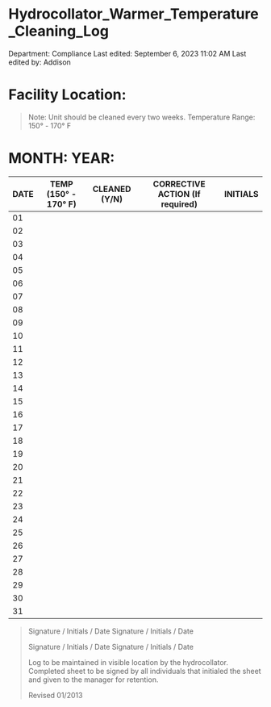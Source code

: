 # Hydrocollator_Warmer_Temperature_Cleaning_Log

Department: Compliance
Last edited: September 6, 2023 11:02 AM
Last edited by: Addison

# Facility Location:

> Note: Unit should be cleaned every two weeks. Temperature Range: 150° - 170° F
> 

# MONTH: YEAR:

| DATE | TEMP (150° - 170° F) | CLEANED (Y/N) | CORRECTIVE ACTION (If required) | INITIALS |
| --- | --- | --- | --- | --- |
| 01 |  |  |  |  |
| 02 |  |  |  |  |
| 03 |  |  |  |  |
| 04 |  |  |  |  |
| 05 |  |  |  |  |
| 06 |  |  |  |  |
| 07 |  |  |  |  |
| 08 |  |  |  |  |
| 09 |  |  |  |  |
| 10 |  |  |  |  |
| 11 |  |  |  |  |
| 12 |  |  |  |  |
| 13 |  |  |  |  |
| 14 |  |  |  |  |
| 15 |  |  |  |  |
| 16 |  |  |  |  |
| 17 |  |  |  |  |
| 18 |  |  |  |  |
| 19 |  |  |  |  |
| 20 |  |  |  |  |
| 21 |  |  |  |  |
| 22 |  |  |  |  |
| 23 |  |  |  |  |
| 24 |  |  |  |  |
| 25 |  |  |  |  |
| 26 |  |  |  |  |
| 27 |  |  |  |  |
| 28 |  |  |  |  |
| 29 |  |  |  |  |
| 30 |  |  |  |  |
| 31 |  |  |  |  |

> Signature / Initials / Date Signature / Initials / Date
> 
> 
> Signature / Initials / Date Signature / Initials / Date
> 
> Log to be maintained in visible location by the hydrocollator. Completed sheet to be signed by all individuals that initialed the sheet and given to the manager for retention.
> 
> Revised 01/2013
>